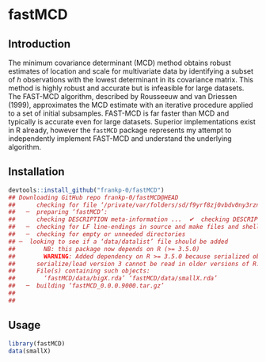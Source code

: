 
# fastMCD

## Introduction

The minimum covariance determinant (MCD) method obtains robust estimates
of location and scale for multivariate data by identifying a subset of
*h* observations with the lowest determinant in its covariance matrix.
This method is highly robust and accurate but is infeasible for large
datasets. The FAST-MCD algorithm, described by Rousseeuw and van
Driessen (1999), approximates the MCD estimate with an iterative
procedure applied to a set of initial subsamples. FAST-MCD is far faster
than MCD and typically is accurate even for large datasets. Superior
implementations exist in R already, however the `fastMCD` package
represents my attempt to independently implement FAST-MCD and understand
the underlying algorithm.

## Installation

``` r
devtools::install_github("frankp-0/fastMCD")
## Downloading GitHub repo frankp-0/fastMCD@HEAD
##      checking for file ‘/private/var/folders/sd/f9yrf8zj0vbdv0ny3rzn00pm0000gn/T/RtmpPsb7uO/remotes70c07cf6325b/frankp-0-fastMCD-e9054c3/DESCRIPTION’ ...  ✔  checking for file ‘/private/var/folders/sd/f9yrf8zj0vbdv0ny3rzn00pm0000gn/T/RtmpPsb7uO/remotes70c07cf6325b/frankp-0-fastMCD-e9054c3/DESCRIPTION’
##   ─  preparing ‘fastMCD’:
##      checking DESCRIPTION meta-information ...  ✔  checking DESCRIPTION meta-information
##   ─  checking for LF line-endings in source and make files and shell scripts
##   ─  checking for empty or unneeded directories
## ─  looking to see if a ‘data/datalist’ file should be added
##        NB: this package now depends on R (>= 3.5.0)
##        WARNING: Added dependency on R >= 3.5.0 because serialized objects in
##      serialize/load version 3 cannot be read in older versions of R.
##      File(s) containing such objects:
##        ‘fastMCD/data/bigX.rda’ ‘fastMCD/data/smallX.rda’
##   ─  building ‘fastMCD_0.0.0.9000.tar.gz’
##      
## 
```

## Usage

``` r
library(fastMCD)
data(smallX)
```

